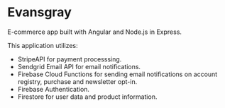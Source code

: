 # Evansgray

E-commerce app built with Angular and Node.js in Express. 

This application utilizes:
- StripeAPI for payment processsing.
- Sendgrid Email API for email notifications.
- Firebase Cloud Functions for sending email notifications on account registry, purchase and newsletter opt-in.
- Firebase Authentication.
- Firestore for user data and product information.
